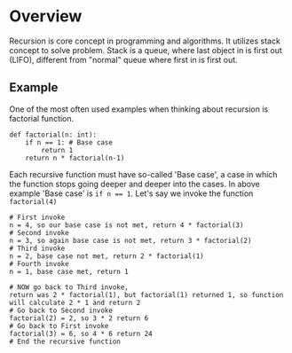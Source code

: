 # Overview
Recursion is core concept in programming and algorithms. It utilizes stack concept to solve problem. 
Stack is a queue, where last object in is first out (LIFO), different from "normal" queue where first in is first out.

## Example
One of the most often used examples when thinking about recursion is factorial function.
```commandline
def factorial(n: int):
    if n == 1: # Base case
        return 1
    return n * factorial(n-1)
```
Each recursive function must have so-called 'Base case', a case in which the function stops going deeper and deeper into the cases. In above example 'Base case' is `if n == 1`.
Let's say we invoke the function `factorial(4)`
```commandline
# First invoke
n = 4, so our base case is not met, return 4 * factorial(3)
# Second invoke
n = 3, so again base case is not met, return 3 * factorial(2)
# Third invoke
n = 2, base case not met, return 2 * factorial(1)
# Fourth invoke
n = 1, base case met, return 1

# NOW go back to Third invoke, 
return was 2 * factorial(1), but factorial(1) returned 1, so function will calculate 2 * 1 and return 2
# Go back to Second invoke
factorial(2) = 2, so 3 * 2 return 6
# Go back to First invoke
factorial(3) = 6, so 4 * 6 return 24
# End the recursive function
```